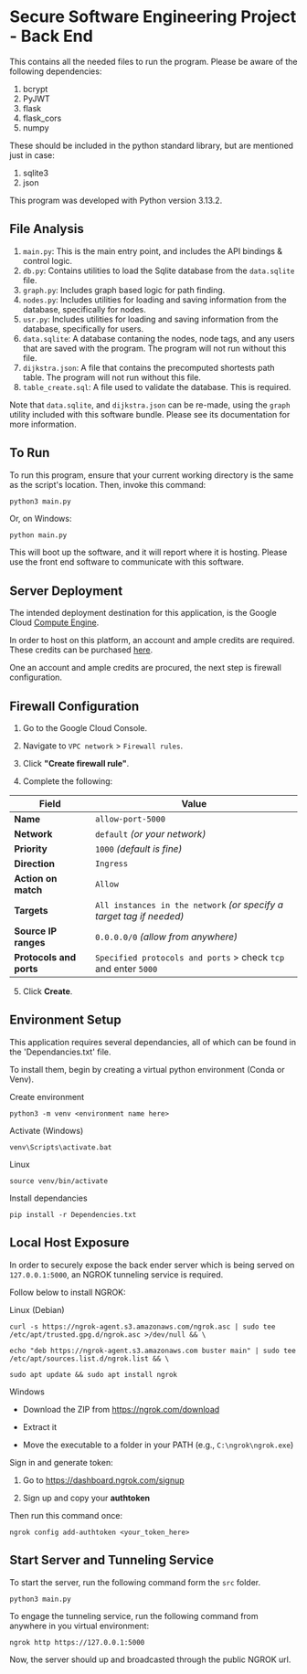 # Secure Software Engineering Project - Back End

This contains all the needed files to run the program. Please be aware of the following dependencies:

1. bcrypt
2. PyJWT
3. flask
4. flask_cors
5. numpy

These should be included in the python standard library, but are mentioned just in case:
1. sqlite3
2. json

This program was developed with Python version 3.13.2.

## File Analysis
1. `main.py`: This is the main entry point, and includes the API bindings & control logic.
2. `db.py`: Contains utilities to load the Sqlite database from the `data.sqlite` file.
3. `graph.py`: Includes graph based logic for path finding.
4. `nodes.py`: Includes utilities for loading and saving information from the database, specifically for nodes.
5. `usr.py`: Includes utilities for loading and saving information from the database, specifically for users.
6. `data.sqlite`: A database contaning the nodes, node tags, and any users that are saved with the program. The program will not run without this file.
7. `dijkstra.json`: A file that contains the precomputed shortests path table. The program will not run without this file.
8. `table_create.sql`: A file used to validate the database. This is required.

Note that `data.sqlite`, and `dijkstra.json` can be re-made, using the `graph` utility included with this software bundle. Please see its documentation for more information.

## To Run
To run this program, ensure that your current working directory is the same as the script's location. 
Then, invoke this command:

```bash
python3 main.py
````

Or, on Windows:
```
python main.py
```

This will boot up the software, and it will report where it is hosting. Please use the front end software to communicate with this software.

## Server Deployment
The intended deployment destination for this application, is the Google Cloud [Compute Engine](https://console.cloud.google.com). 

In order to host on this platform, an account and ample credits are required. These credits can be purchased [here](https://console.cloud.google.com/billing).

One an account and ample credits are procured, the next step is firewall configuration.

## Firewall Configuration
1. Go to the Google Cloud Console.
    
2. Navigate to `VPC network` > `Firewall rules`.
    
3. Click **"Create firewall rule"**.
	
4. Complete the following:

| Field                   | Value                                                                |
| ----------------------- | -------------------------------------------------------------------- |
| **Name**                | `allow-port-5000`                                                    |
| **Network**             | `default` _(or your network)_                                        |
| **Priority**            | `1000` _(default is fine)_                                           |
| **Direction**           | `Ingress`                                                            |
| **Action on match**     | `Allow`                                                              |
| **Targets**             | `All instances in the network` _(or specify a target tag if needed)_ |
| **Source IP ranges**    | `0.0.0.0/0` _(allow from anywhere)_                                  |
| **Protocols and ports** | `Specified protocols and ports` > check `tcp` and enter `5000`       |
5. Click **Create**. 

## Environment Setup
This application requires several dependancies, all of which can be found in the 'Dependancies.txt' file. 

To install them, begin by creating  a virtual python environment (Conda or Venv).

Create environment
```text
python3 -m venv <environment name here>
```

Activate (Windows)
```text
venv\Scripts\activate.bat
```

Linux 
```text
source venv/bin/activate
```

Install dependancies
```text
pip install -r Dependencies.txt
```

## Local Host Exposure
In order to securely expose the back ender server which is being served on `127.0.0.1:5000`, an NGROK tunneling service is required. 

Follow below to install NGROK:

Linux (Debian)
```text
curl -s https://ngrok-agent.s3.amazonaws.com/ngrok.asc | sudo tee /etc/apt/trusted.gpg.d/ngrok.asc >/dev/null && \

echo "deb https://ngrok-agent.s3.amazonaws.com buster main" | sudo tee /etc/apt/sources.list.d/ngrok.list && \

sudo apt update && sudo apt install ngrok
```

Windows
- Download the ZIP from https://ngrok.com/download
    
- Extract it
    
- Move the executable to a folder in your PATH (e.g., `C:\ngrok\ngrok.exe`)

Sign in and generate token:
1. Go to https://dashboard.ngrok.com/signup
    
2. Sign up and copy your **authtoken**
    
Then run this command once:
```text
ngrok config add-authtoken <your_token_here>
```

## Start Server and Tunneling Service
To start the server, run the following command form the `src` folder.

```text
python3 main.py
```

To engage the tunneling service, run the following command from anywhere in you virtual environment:

```text
ngrok http https://127.0.0.1:5000
```

Now, the server should up and broadcasted through the public NGROK url.